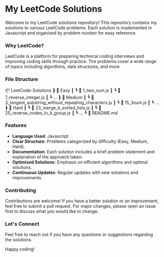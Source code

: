 # My LeetCode Solutions

Welcome to my LeetCode solutions repository! This repository contains my solutions to various LeetCode problems. Each solution is implemented in Javascript and organized by problem number for easy reference.

### Why LeetCode?

LeetCode is a platform for preparing technical coding interviews and improving coding skills through practice. The problems cover a wide range of topics including algorithms, data structures, and more.

### File Structure
📦 LeetCode-Solutions
 ┣ 📂 Easy
 ┃  ┗ 📜 1_two_sum.js
 ┃  ┗ 📜 7_reverse_integer.js
 ┃  ┗ ...
 ┣ 📂 Medium
 ┃  ┗ 📜 3_longest_substring_without_repeating_characters.js
 ┃  ┗ 📜 15_3sum.js
 ┃  ┗ ...
 ┣ 📂 Hard
 ┃  ┗ 📜 23_merge_k_sorted_lists.js
 ┃  ┗ 📜 25_reverse_nodes_in_k_group.js
 ┃  ┗ ...
 ┗ 📜 README.md

### Features
- **Language Used**: Javascript.
- **Clear Structure**: Problems categorized by difficulty (Easy, Medium, Hard).
- **Documentation**: Each solution includes a brief problem statement and explanation of the approach taken.
- **Optimized Solutions**: Emphasis on efficient algorithms and optimal solutions.
- **Continuous Updates**: Regular updates with new solutions and improvements.

### Contributing
Contributions are welcome! If you have a better solution or an improvement, feel free to submit a pull request. For major changes, please open an issue first to discuss what you would like to change.

### Let's Connect
Feel free to reach out if you have any questions or suggestions regarding the solutions.

Happy coding!
